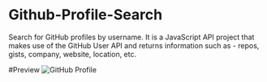 # Github-Profile-Search
Search for GitHub profiles by username. It is a JavaScript API project that makes use of the GitHub User API and returns information such as - repos, gists, company, website, location, etc.

#Preview 
![GitHub Profile](https://user-images.githubusercontent.com/42086563/200498108-6b489b67-9657-40d8-a868-7fa6fba7f653.gif)
